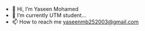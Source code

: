 - 👋 Hi, I’m Yaseen Mohamed
- 🌱 I’m currently UTM student...
- 📫 How to reach me yaseenmb252003@gmail.com
